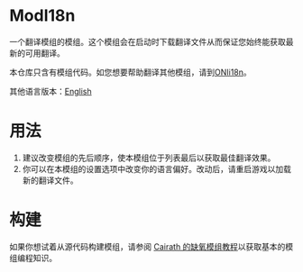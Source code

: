 # ModI18n
一个翻译模组的模组。这个模组会在启动时下载翻译文件从而保证您始终能获取最新的可用翻译。

本仓库只含有模组代码。如您想要帮助翻译其他模组，请到[ONIi18n](https://github.com/ONI-Wiki-zh/ONIi18n)。

其他语言版本：[English](https://github.com/ONI-Wiki-zh/ModI18n)

# 用法
1. 建议改变模组的先后顺序，使本模组位于列表最后以获取最佳翻译效果。
2. 你可以在本模组的设置选项中改变你的语言偏好。改动后，请重启游戏以加载新的翻译文件。

# 构建
如果你想试着从源代码构建模组，请参阅 [Cairath 的缺氧模组教程](https://github.com/Cairath/Oxygen-Not-Included-Modding/wiki)以获取基本的模组编程知识。
